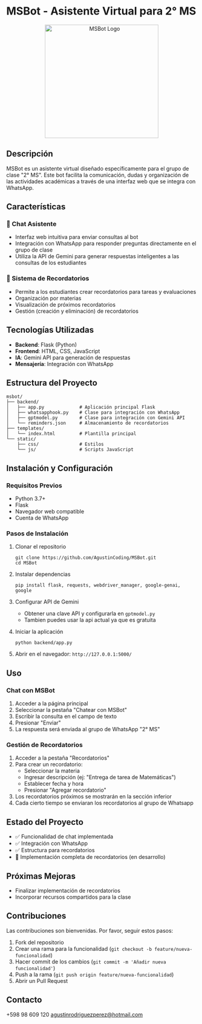 # MSBot - Asistente Virtual para 2° MS

<p align="center">
  <img src="ruta/a/tu/imagen/msbot-logo.png" alt="MSBot Logo" width="300">
</p>

## Descripción
MSBot es un asistente virtual diseñado específicamente para el grupo de clase "2° MS". Este bot facilita la comunicación, dudas y organización de las actividades académicas a través de una interfaz web que se integra con WhatsApp.

## Características

### 🤖 Chat Asistente
- Interfaz web intuitiva para enviar consultas al bot
- Integración con WhatsApp para responder preguntas directamente en el grupo de clase
- Utiliza la API de Gemini para generar respuestas inteligentes a las consultas de los estudiantes

### 📅 Sistema de Recordatorios
- Permite a los estudiantes crear recordatorios para tareas y evaluaciones
- Organización por materias
- Visualización de próximos recordatorios
- Gestión (creación y eliminación) de recordatorios

## Tecnologías Utilizadas
- **Backend**: Flask (Python)
- **Frontend**: HTML, CSS, JavaScript
- **IA**: Gemini API para generación de respuestas
- **Mensajería**: Integración con WhatsApp

## Estructura del Proyecto
```
msbot/
├── backend/
│   ├── app.py             # Aplicación principal Flask
│   ├── whatsapphook.py    # Clase para integración con WhatsApp
│   ├── gptmodel.py        # Clase para integración con Gemini API
│   └── reminders.json     # Almacenamiento de recordatorios
├── templates/
│   └── index.html         # Plantilla principal
└── static/
    ├── css/               # Estilos
    └── js/                # Scripts JavaScript
```

## Instalación y Configuración

### Requisitos Previos
- Python 3.7+
- Flask
- Navegador web compatible
- Cuenta de WhatsApp

### Pasos de Instalación
1. Clonar el repositorio
   ```
   git clone https://github.com/AgustinCoding/MSBot.git
   cd MSBot
   ```

2. Instalar dependencias
   ```
   pip install flask, requests, webdriver_manager, google-genai, google
   ```

3. Configurar API de Gemini
   - Obtener una clave API y configurarla en `gptmodel.py`
   - Tambien puedes usar la api actual ya que es gratuita

4. Iniciar la aplicación
   ```
   python backend/app.py
   ```

5. Abrir en el navegador: `http://127.0.0.1:5000/`

## Uso

### Chat con MSBot
1. Acceder a la página principal
2. Seleccionar la pestaña "Chatear con MSBot"
3. Escribir la consulta en el campo de texto
4. Presionar "Enviar"
5. La respuesta será enviada al grupo de WhatsApp "2° MS"

### Gestión de Recordatorios
1. Acceder a la pestaña "Recordatorios"
2. Para crear un recordatorio:
   - Seleccionar la materia
   - Ingresar descripción (ej: "Entrega de tarea de Matemáticas")
   - Establecer fecha y hora
   - Presionar "Agregar recordatorio"
3. Los recordatorios próximos se mostrarán en la sección inferior
4. Cada cierto tiempo se enviaran los recordatorios al grupo de Whatsapp

## Estado del Proyecto
- ✅ Funcionalidad de chat implementada
- ✅ Integración con WhatsApp
- ✅ Estructura para recordatorios
- 🔄 Implementación completa de recordatorios (en desarrollo)

## Próximas Mejoras
- Finalizar implementación de recordatorios
- Incorporar recursos compartidos para la clase

## Contribuciones
Las contribuciones son bienvenidas. Por favor, seguir estos pasos:
1. Fork del repositorio
2. Crear una rama para la funcionalidad (`git checkout -b feature/nueva-funcionalidad`)
3. Hacer commit de los cambios (`git commit -m 'Añadir nueva funcionalidad'`)
4. Push a la rama (`git push origin feature/nueva-funcionalidad`)
5. Abrir un Pull Request


## Contacto
+598 98 609 120
agustinrodriguezperez@hotmail.com
